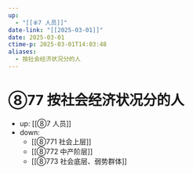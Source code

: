 ```yaml
---
up:
  - "[[⑧7 人员]]"
date-link: "[[2025-03-01]]"
date: 2025-03-01
ctime-p: 2025-03-01T14:03:48
aliases:
  - 按社会经济状况分的人
---
```


# ⑧77 按社会经济状况分的人

- up: [[⑧7 人员]]
- down:	
	- [[⑧771 社会上层]]
	- [[⑧772 中产阶层]]
	- [[⑧773 社会底层、弱势群体]]
	
